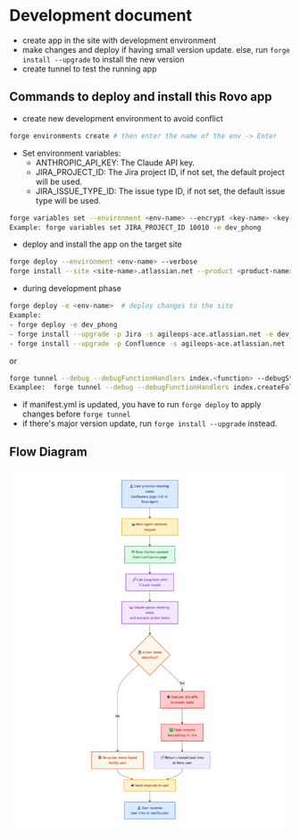 # Development document

* create app in the site with development environment
* make changes and deploy if having small version update. else, run `forge install --upgrade` to install the new version
* create tunnel to test the running app

## Commands to deploy and install this Rovo app

* create new development environment to avoid conflict
```sh
forge environments create # then enter the name of the env -> Enter
```

* Set environment variables:  
    - ANTHROPIC_API_KEY: The Claude API key.
    - JIRA_PROJECT_ID: The Jira project ID, if not set, the default project will be used.
    - JIRA_ISSUE_TYPE_ID: The issue type ID, if not set, the default issue type will be used.
```sh
forge variables set --environment <env-name> --encrypt <key-name> <key-value>
Example: forge variables set JIRA_PROJECT_ID 10010 -e dev_phong
```

* deploy and install the app on the target site
```sh
forge deploy --environment <env-name> --verbose
forge install --site <site-name>.atlassian.net --product <product-name> --non-interactive -e <env-name>
```

* during development phase
```sh
forge deploy -e <env-name>  # deploy changes to the site
Example: 
- forge deploy -e dev_phong
- forge install --upgrade -p Jira -s agileops-ace.atlassian.net -e dev_phong      
- forge install --upgrade -p Confluence -s agileops-ace.atlassian.net -e dev_phong
```

or 
```sh
forge tunnel --debug --debugFunctionHandlers index.<function> --debugStartingPort <port> -e <env-name> # hotload changes
Examplee:  forge tunnel --debug --debugFunctionHandlers index.createFollowUpIssues --debugStartingPort 6868 -e dev_phong
```

* if manifest.yml is updated, you have to run `forge deploy` to apply changes before `forge tunnel`
* if there's major version update, run `forge install --upgrade` instead.

## Flow Diagram
![Rovo Meeting Follow-ups flow](resources/flow_diagram.png)
